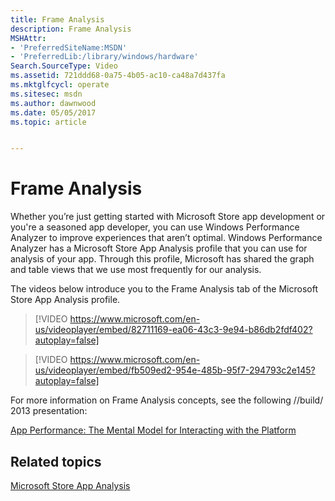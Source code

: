```yaml
---
title: Frame Analysis
description: Frame Analysis
MSHAttr:
- 'PreferredSiteName:MSDN'
- 'PreferredLib:/library/windows/hardware'
Search.SourceType: Video
ms.assetid: 721ddd68-0a75-4b05-ac10-ca48a7d437fa
ms.mktglfcycl: operate
ms.sitesec: msdn
ms.author: dawnwood
ms.date: 05/05/2017
ms.topic: article


---
```


# Frame Analysis


Whether you’re just getting started with Microsoft Store app development or you're a seasoned app developer, you can use Windows Performance Analyzer to improve experiences that aren’t optimal. Windows Performance Analyzer has a Microsoft Store App Analysis profile that you can use for analysis of your app. Through this profile, Microsoft has shared the graph and table views that we use most frequently for our analysis.

The videos below introduce you to the Frame Analysis tab of the Microsoft Store App Analysis profile.

>[!VIDEO https://www.microsoft.com/en-us/videoplayer/embed/82711169-ea06-43c3-9e94-b86db2fdf402?autoplay=false]

>[!VIDEO https://www.microsoft.com/en-us/videoplayer/embed/fb509ed2-954e-485b-95f7-294793c2e145?autoplay=false]

For more information on Frame Analysis concepts, see the following //build/ 2013 presentation:

[App Performance: The Mental Model for Interacting with the Platform](http://go.microsoft.com/fwlink/p/?LinkId=328188)

## Related topics


[Microsoft Store App Analysis](microsoft-store-app-analysis.md)

 

 







